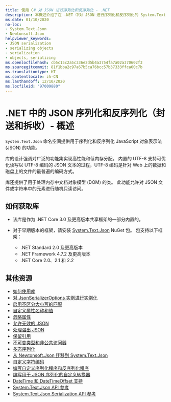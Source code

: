 ```yaml
---
title: 使用 C# 对 JSON 进行序列化和反序列化 - .NET
description: 本概述介绍了在 .NET 中对 JSON 进行序列化和反序列化的 System.Text.Json 命名空间功能。
ms.date: 01/10/2020
no-loc:
- System.Text.Json
- Newtonsoft.Json
helpviewer_keywords:
- JSON serialization
- serializing objects
- serialization
- objects, serializing
ms.openlocfilehash: cb5c15c2a5c336e2d5b4a3754fa7a02a370602f3
ms.sourcegitcommit: 81f1bba2c97a67b5ca76bcc57b37333ffca60c7b
ms.translationtype: HT
ms.contentlocale: zh-CN
ms.lasthandoff: 12/10/2020
ms.locfileid: "97009880"
---
```

# <a name="json-serialization-and-deserialization-marshalling-and-unmarshalling-in-net---overview"></a>.NET 中的 JSON 序列化和反序列化（封送和拆收）- 概述

`System.Text.Json` 命名空间提供用于序列化和反序列化 JavaScript 对象表示法 (JSON) 的功能。

库的设计强调对广泛的功能集实现高性能和低内存分配。 内置的 UTF-8 支持可优化读写以 UTF-8 编码的 JSON 文本的过程，UTF-8 编码是针对 Web 上的数据和磁盘上的文件的最普遍的编码方式。

库还提供了用于处理内存中文档对象模型 (DOM) 的类。 此功能允许对 JSON 文件或字符串中的元素进行随机只读访问。

## <a name="how-to-get-the-library"></a>如何获取库

* 该库是作为 .NET Core 3.0 及更高版本共享框架的一部分内置的。
* 对于早期版本的框架，请安装 [System.Text.Json](https://www.nuget.org/packages/System.Text.Json) NuGet 包。 包支持以下框架：

  * .NET Standard 2.0 及更高版本
  * .NET Framework 4.7.2 及更高版本
  * .NET Core 2.0、2.1 和 2.2

## <a name="additional-resources"></a>其他资源

* [如何使用库](system-text-json-how-to.md)
* [对 JsonSerializerOptions 实例进行实例化](system-text-json-configure-options.md)
* [启用不区分大小写的匹配](system-text-json-character-casing.md)
* [自定义属性名称和值](system-text-json-customize-properties.md)
* [忽略属性](system-text-json-ignore-properties.md)
* [允许无效的 JSON](system-text-json-invalid-json.md)
* [处理溢出 JSON](system-text-json-handle-overflow.md)
* [保留引用](system-text-json-preserve-references.md)
* [不可变类型和非公共访问器](system-text-json-immutability.md)
* [多态序列化](system-text-json-polymorphism.md)
* [从 Newtonsoft.Json 迁移到 System.Text.Json](system-text-json-migrate-from-newtonsoft-how-to.md)
* [自定义字符编码](system-text-json-character-encoding.md)
* [编写自定义序列化程序和反序列化程序](write-custom-serializer-deserializer.md)
* [编写用于 JSON 序列化的自定义转换器](system-text-json-converters-how-to.md)
* [DateTime 和 DateTimeOffset 支持](../datetime/system-text-json-support.md)
* [System.Text.Json API 参考](xref:System.Text.Json)
* [System.Text.Json.Serialization API 参考](xref:System.Text.Json.Serialization)
